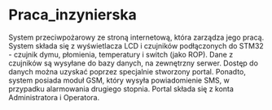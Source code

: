 # Praca_inzynierska
System przeciwpożarowy ze stroną internetową, która zarządza jego pracą.
System składa się z wyświetlacza LCD i czujników podłączonych do STM32 - czujnik dymu, płomienia, temperatury i switch (jako ROP).
Dane z czujników są wysyłane do bazy danych, na zewnętrzny serwer.
Dostęp do danych można uzyskać poprzez specjalnie stworzony portal.
Ponadto, system posiada moduł GSM, który wysyła powiadomienie SMS, w przypadku alarmowania drugiego stopnia.
Portal składa się z konta Administratora i Operatora.
